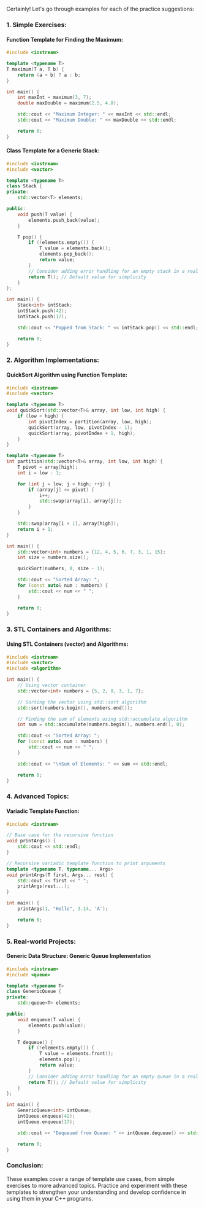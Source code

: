 Certainly! Let's go through examples for each of the practice suggestions:

### 1. Simple Exercises:

#### Function Template for Finding the Maximum:

```cpp
#include <iostream>

template <typename T>
T maximum(T a, T b) {
    return (a > b) ? a : b;
}

int main() {
    int maxInt = maximum(3, 7);
    double maxDouble = maximum(2.5, 4.8);

    std::cout << "Maximum Integer: " << maxInt << std::endl;
    std::cout << "Maximum Double: " << maxDouble << std::endl;

    return 0;
}
```

#### Class Template for a Generic Stack:

```cpp
#include <iostream>
#include <vector>

template <typename T>
class Stack {
private:
    std::vector<T> elements;

public:
    void push(T value) {
        elements.push_back(value);
    }

    T pop() {
        if (!elements.empty()) {
            T value = elements.back();
            elements.pop_back();
            return value;
        }
        // Consider adding error handling for an empty stack in a real implementation
        return T(); // Default value for simplicity
    }
};

int main() {
    Stack<int> intStack;
    intStack.push(42);
    intStack.push(17);

    std::cout << "Popped from Stack: " << intStack.pop() << std::endl;

    return 0;
}
```

### 2. Algorithm Implementations:

#### QuickSort Algorithm using Function Template:

```cpp
#include <iostream>
#include <vector>

template <typename T>
void quickSort(std::vector<T>& array, int low, int high) {
    if (low < high) {
        int pivotIndex = partition(array, low, high);
        quickSort(array, low, pivotIndex - 1);
        quickSort(array, pivotIndex + 1, high);
    }
}

template <typename T>
int partition(std::vector<T>& array, int low, int high) {
    T pivot = array[high];
    int i = low - 1;

    for (int j = low; j < high; ++j) {
        if (array[j] <= pivot) {
            i++;
            std::swap(array[i], array[j]);
        }
    }

    std::swap(array[i + 1], array[high]);
    return i + 1;
}

int main() {
    std::vector<int> numbers = {12, 4, 5, 6, 7, 3, 1, 15};
    int size = numbers.size();

    quickSort(numbers, 0, size - 1);

    std::cout << "Sorted Array: ";
    for (const auto& num : numbers) {
        std::cout << num << " ";
    }

    return 0;
}
```

### 3. STL Containers and Algorithms:

#### Using STL Containers (vector) and Algorithms:

```cpp
#include <iostream>
#include <vector>
#include <algorithm>

int main() {
    // Using vector container
    std::vector<int> numbers = {5, 2, 8, 3, 1, 7};

    // Sorting the vector using std::sort algorithm
    std::sort(numbers.begin(), numbers.end());

    // Finding the sum of elements using std::accumulate algorithm
    int sum = std::accumulate(numbers.begin(), numbers.end(), 0);

    std::cout << "Sorted Array: ";
    for (const auto& num : numbers) {
        std::cout << num << " ";
    }

    std::cout << "\nSum of Elements: " << sum << std::endl;

    return 0;
}
```

### 4. Advanced Topics:

#### Variadic Template Function:

```cpp
#include <iostream>

// Base case for the recursive function
void printArgs() {
    std::cout << std::endl;
}

// Recursive variadic template function to print arguments
template <typename T, typename... Args>
void printArgs(T first, Args... rest) {
    std::cout << first << " ";
    printArgs(rest...);
}

int main() {
    printArgs(1, "Hello", 3.14, 'A');

    return 0;
}
```

### 5. Real-world Projects:

#### Generic Data Structure: Generic Queue Implementation

```cpp
#include <iostream>
#include <queue>

template <typename T>
class GenericQueue {
private:
    std::queue<T> elements;

public:
    void enqueue(T value) {
        elements.push(value);
    }

    T dequeue() {
        if (!elements.empty()) {
            T value = elements.front();
            elements.pop();
            return value;
        }
        // Consider adding error handling for an empty queue in a real implementation
        return T(); // Default value for simplicity
    }
};

int main() {
    GenericQueue<int> intQueue;
    intQueue.enqueue(42);
    intQueue.enqueue(17);

    std::cout << "Dequeued from Queue: " << intQueue.dequeue() << std::endl;

    return 0;
}
```

### Conclusion:

These examples cover a range of template use cases, from simple exercises to more advanced topics. Practice and experiment with these templates to strengthen your understanding and develop confidence in using them in your C++ programs.